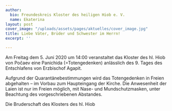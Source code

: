 ```yaml
---
author:
  bio: Freundeskreis Kloster des heiligen Hiob e. V.
  name: Ekaterina
layout: post
cover_image: "/uploads/assets/pages/aktuelles/cover_image.jpg"
title: Liebe Väter, Brüder und Schwester im Herrn!
excerpt: ''

---
```

Am Freitag dem 5. Juni 2020 um 14:00 veranstaltet das Kloster des hl. Hiob von Počaev eine Panichida (=Totengedenken) anlässlich des 9. Tages des Entschlafens von Erzbischof Agapit.

Aufgrund der Quarantänebestimmungen wird das Totengedenken in Freien abgehalten – im Vorbau zum Haupteingang der Kirche. Die Anwesenheit der Laien ist nur im Freien möglich, mit Nase- und Mundschutzmasken, unter Beachtung des vorgeschriebenen Abstandes.

Die Bruderschaft des Klosters des hl. Hiob